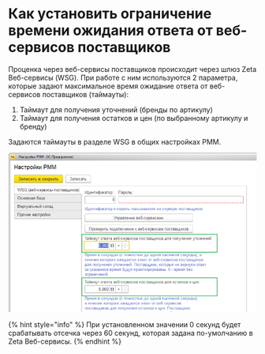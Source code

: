 # Как установить ограничение времени ожидания ответа от веб-сервисов поставщиков

Проценка через веб-сервисы поставщиков происходит через шлюз Zeta Веб-сервисы \(WSG\). При работе с ним используются 2 параметра, которые задают максимальное время ожидание ответа от веб-сервисов поставщиков \(таймауты\):

1. Таймаут для получения уточнений \(бренды по артикулу\)
2. Таймаут для получения остатков и цен \(по выбранному артикулу и бренду\)

Задаются таймауты в разделе WSG в общих настройках РММ.

![](../.gitbook/assets/image%20%2852%29.png)

{% hint style="info" %}
При установленном значении 0 секунд будет срабатывать отсечка через 60 секунд, которая задана по-умолчанию в Zeta Веб-сервисы.
{% endhint %}

